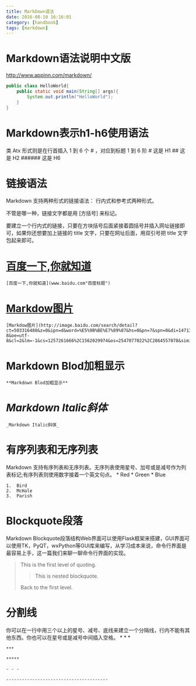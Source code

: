 ```yaml
---
title: MarkDown语法
date: 2016-08-10 16:16:01
category: [handbook]
tags: [markdown]
---
```

# Markdown语法说明中文版
http://www.appinn.com/markdown/

<!--more-->
```java
public class HelloWorld{
    public static void main(String[] args){
        System.out.println("HelloWorld");
    }
}
```

# Markdown表示h1-h6使用语法
类 Atx 形式则是在行首插入 1 到 6 个 # ，对应到标题 1 到 6 阶
	# 这是 H1
	## 这是 H2
	###### 这是 H6

# 链接语法
Markdown 支持两种形式的链接语法： 行内式和参考式两种形式。

不管是哪一种，链接文字都是用 [方括号] 来标记。

要建立一个行内式的链接，只要在方块括号后面紧接着圆括号并插入网址链接即可，如果你还想要加上链接的 title 文字，只要在网址后面，用双引号把 title 文字包起来即可。

#	[百度一下,你就知道](www.baidu.com) 
	[百度一下,你就知道](www.baidu.com"百度标题")

#	[Markdow图片](http://image.baidu.com/search/detail?ct=503316480&z=0&ipn=d&word=%E5%9B%BE%E7%89%87&hs=0&pn=7&spn=0&di=147138333760&pi=&rn=1&tn=baiduimagedetail&ie=utf-8&oe=utf-8&cl=2&lm=-1&cs=1257261666%2C1562029974&os=2547077022%2C2864557078&simid=4212753602%2C624021646&adpicid=0&ln=30&fr=ala&fm=&sme=&cg=&bdtype=0&oriquery=&objurl=http%3A%2F%2Fpic3.nipic.com%2F20090709%2F2893198_075124038_2.jpg&fromurl=ippr_z2C%24qAzdH3FAzdH3Fooo_z%26e3Bgtrtv_z%26e3Bv54AzdH3Ffi5oAzdH3FnAzdH3F0nAzdH3F8klvkdw8vvvbw8bu_z%26e3Bip4s&gsm=0)

	[Markdow图片](http://image.baidu.com/search/detail?ct=503316480&z=0&ipn=d&word=%E5%9B%BE%E7%89%87&hs=0&pn=7&spn=0&di=147138333760&pi=&rn=1&tn=baiduimagedetail&ie=utf-8&oe=utf-8&cl=2&lm=-1&cs=1257261666%2C1562029974&os=2547077022%2C2864557078&simid=4212753602%2C624021646&adpicid=0&ln=30&fr=ala&fm=&sme=&cg=&bdtype=0&oriquery=&objurl=http%3A%2F%2Fpic3.nipic.com%2F20090709%2F2893198_075124038_2.jpg&fromurl=ippr_z2C%24qAzdH3FAzdH3Fooo_z%26e3Bgtrtv_z%26e3Bv54AzdH3Ffi5oAzdH3FnAzdH3F0nAzdH3F8klvkdw8vvvbw8bu_z%26e3Bip4s&gsm=0)

#	**Markdown Blod加粗显示**
	**Markdown Blod加粗显示**

# _Markdown Italic斜体_
	_Markdown Italic斜体_

#	有序列表和无序列表
Markdown 支持有序列表和无序列表。无序列表使用星号、加号或是减号作为列表标记;有序列表则使用数字接着一个英文句点。
	*	Red
	*   Green
	*   Blue

	1.  Bird
	2.  McHale
	3.  Parish

#	Blockquote段落
Markdown Blockquote段落结构Web界面可以使用Flask框架来搭建，GUI界面可以使用TK，PyQT，wxPython等GUI库来编写，从学习成本来说，命令行界面是最容易上手，这一篇我们来聊一聊命令行界面的实现。
> This is the first level of quoting.
>
> > This is nested blockquote.
>
> Back to the first level.


#	分割线
你可以在一行中用三个以上的星号、减号、底线来建立一个分隔线，行内不能有其他东西。你也可以在星号或是减号中间插入空格。
	* * *

	***

	*****

	- - -

	---------------------------------------

